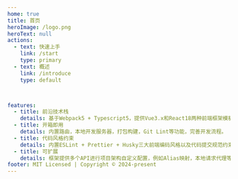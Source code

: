 ```yaml
---
home: true
title: 首页
heroImage: /logo.png
heroText: null
actions:
  - text: 快速上手
    link: /start
    type: primary
  - text: 概述
    link: /introduce
    type: default



features:
  - title: 前沿技术栈
    details: 基于Webpack5 + Typescript5，提供Vue3.x和React18两种前端框架模板选择。
  - title: 开箱即用
    details: 内置路由，本地开发服务器，打包构建，Git Lint等功能，完善开发流程。
  - title: 代码风格约束
    details: 内置ESLint + Prettier + Husky三大前端编码风格以及代码提交规范约束插件，保证代码风格统一和质量以及 Git 提交规范。
  - title: 可扩展
    details: 框架提供多个API进行项目架构自定义配置，例如Alias映射，本地请求代理等。
footer: MIT Licensed | Copyright © 2024-present
---
```


